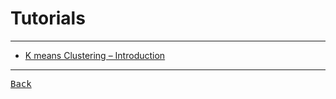 # Tutorials

---

- [K means Clustering – Introduction](https://www.geeksforgeeks.org/k-means-clustering-introduction/)

---

[<kbd> Back </kbd>](./../Cluster.md)
